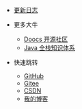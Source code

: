 * [更新日志](CHANGELOG.md)
* 更多大牛
  * [Doocs 开源社区](https://doocs.gitee.io/#/README_CN)
  * [Java 全栈知识体系](https://pdai.tech/)
  
* 快速跳转

  * [GitHub](https://github.com/mg0324/)
  * [Gitee](https://gitee.com/mgang)
  * [CSDN](https://blog.csdn.net/mg0324)
  * [我的博客](http://mg.meiflower.top/mb/)